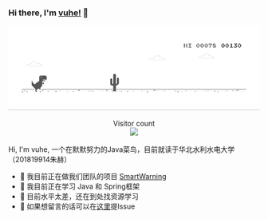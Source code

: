 ### Hi there, I'm [vuhe!](https://gitee.com/vuhe) 👋

<img src="https://github.com/vuhe/vuhe/blob/master/resources/dino.gif">

<p align="center"> 
  Visitor count<br>
  <img src="https://profile-counter.glitch.me/vuhe/count.svg" />
</p>

Hi, I'm vuhe, 一个在默默努力的Java菜鸟，目前就读于华北水利水电大学（201819914朱赫）

- 🔭 我目前正在做我们团队的项目 [SmartWarning](https://gitee.com/vuhe)
- 🌱 我目前正在学习 Java 和 Spring框架
- 👯 目前水平太差，还在到处找资源学习
- 💬 如果想留言的话可以在[这里](https://github.com/vuhe/vuhe/issues)提Issue
